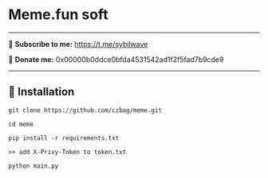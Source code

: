 <h1>Meme.fun soft</h1>

---

🔔 <b>Subscribe to me:</b> https://t.me/sybilwave

🤑 <b>Donate me:</b> 0x00000b0ddce0bfda4531542ad1f2f5fad7b9cde9

---
<h2>🚀 Installation</h2>

```
git clone https://github.com/czbag/meme.git

cd meme

pip install -r requirements.txt

>> add X-Privy-Token to token.txt

python main.py
```